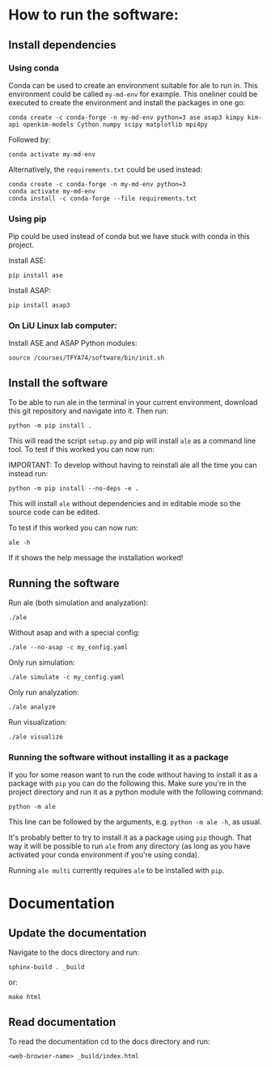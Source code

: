 # How to run the software:

## Install dependencies

### Using conda
Conda can be used to create an environment suitable for ale to run in. This environment could be called `my-md-env` for example.
This oneliner could be executed to create the environment and install the packages in one go:
```
conda create -c conda-forge -n my-md-env python=3 ase asap3 kimpy kim-api openkim-models Cython numpy scipy matplotlib mpi4py
```
Followed by:
```
conda activate my-md-env
```

Alternatively, the `requirements.txt` could be used instead:
```
conda create -c conda-forge -n my-md-env python=3
conda activate my-md-env
conda install -c conda-forge --file requirements.txt
```
### Using pip
Pip could be used instead of conda but we have stuck with conda in this project.

Install ASE:
```
pip install ase
```

Install ASAP:
```
pip install asap3
```

### On LiU Linux lab computer:

Install ASE and ASAP Python modules:
```
source /courses/TFYA74/software/bin/init.sh
```

## Install the software
To be able to run ale in the terminal in your current environment, download this git repository and navigate into it. Then run:
```
python -m pip install .
```

This will read the script `setup.py` and pip will install `ale` as a command line tool. To test if this worked you can now run:

IMPORTANT:
To develop without having to reinstall ale all the time you can instead run:
```
python -m pip install --no-deps -e .
```
This will install `ale` without dependencies and in editable mode so the source code can be edited.

To test if this worked you can now run:
```
ale -h
```

If it shows the help message the installation worked!

## Running the software
Run ale (both simulation and analyzation):
```
./ale
```

Without asap and with a special config:
```
./ale --no-asap -c my_config.yaml
```

Only run simulation:
```
./ale simulate -c my_config.yaml
```

Only run analyzation:
```
./ale analyze
```

Run visualization:
```
./ale visualize
```

### Running the software without installing it as a package
If you for some reason want to run the code without having to install it as a package with `pip` you can do the following this. Make sure you're in the project directory and run it as a python module with the following command:
```
python -m ale
```

This line can be followed by the arguments, e.g. `python -m ale -h`, as usual.

It's probably better to try to install it as a package using `pip` though. That way it will be possible to run `ale` from any directory (as long as you have activated your conda environment if you're using conda).

Running `ale multi` currently requires `ale` to be installed with `pip`.

# Documentation

## Update the documentation
Navigate to the docs directory and run:
```
sphinx-build . _build
```
or:
```
make html
```


## Read documentation
To read the documentation cd to the docs directory and run:
```
<web-browser-name> _build/index.html
```

